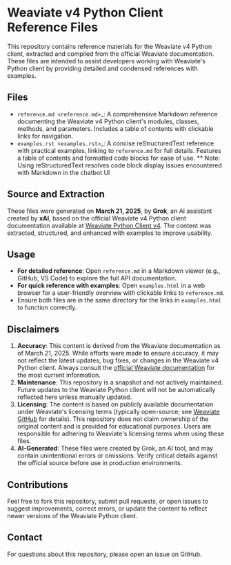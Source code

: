 # Weaviate v4 Python Client Reference Files

This repository contains reference materials for the Weaviate v4 Python client, extracted and compiled from the official Weaviate documentation. These files are intended to assist developers working with Weaviate's Python client by providing detailed and condensed references with examples.

## Files

- `reference.md <reference.md>`_: A comprehensive Markdown reference documenting the Weaviate v4 Python client's modules, classes, methods, and parameters. Includes a table of contents with clickable links for navigation.
- `examples.rst <examples.rst>`_: A concise reStructuredText reference with practical examples, linking to `reference.md` for full details. Features a table of contents and formatted code blocks for ease of use.
** Note: Using reStructuredText resolves code block display issues encountered with Markdown in the chatbot UI

## Source and Extraction

These files were generated on **March 21, 2025**, by **Grok**, an AI assistant created by **xAI**, based on the official Weaviate v4 Python client documentation available at [Weaviate Python Client v4](https://weaviate.io/developers/weaviate/client-libraries/python). The content was extracted, structured, and enhanced with examples to improve usability.

## Usage

- **For detailed reference**: Open `reference.md` in a Markdown viewer (e.g., GitHub, VS Code) to explore the full API documentation.
- **For quick reference with examples**: Open `examples.html` in a web browser for a user-friendly overview with clickable links to `reference.md`.
- Ensure both files are in the same directory for the links in `examples.html` to function correctly.

## Disclaimers

1. **Accuracy**: This content is derived from the Weaviate documentation as of March 21, 2025. While efforts were made to ensure accuracy, it may not reflect the latest updates, bug fixes, or changes in the Weaviate v4 Python client. Always consult the [official Weaviate documentation](https://weaviate.io/developers/weaviate) for the most current information.
2. **Maintenance**: This repository is a snapshot and not actively maintained. Future updates to the Weaviate Python client will not be automatically reflected here unless manually updated.
3. **Licensing**: The content is based on publicly available documentation under Weaviate's licensing terms (typically open-source; see [Weaviate GitHub](https://github.com/weaviate/weaviate) for details). This repository does not claim ownership of the original content and is provided for educational purposes. Users are responsible for adhering to Weaviate's licensing terms when using these files.
4. **AI-Generated**: These files were created by Grok, an AI tool, and may contain unintentional errors or omissions. Verify critical details against the official source before use in production environments.

## Contributions

Feel free to fork this repository, submit pull requests, or open issues to suggest improvements, correct errors, or update the content to reflect newer versions of the Weaviate Python client.

## Contact

For questions about this repository, please open an issue on GitHub.